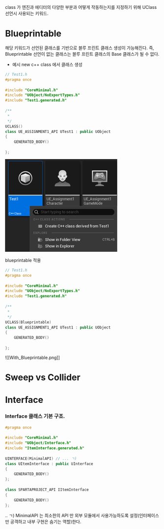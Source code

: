 class 가 엔진과 에디터의 다양한 부분과 어떻게 작동하는지를 지정하기 위해 UClass 선언시 사용되는 키워드.

# Blueprintable

해당 키워드가 선언된 클래스를 기반으로 블루 프린트 클래스 생성이 가능해진다. 
즉, Blueprintable 선언이 없는 클래스는 블루 프린트 클래스의 Base 클래스가 될 수 없다.

- 예시
new c++ class 에서 클래스 생성
```c++
// Test1.h
#pragma once

#include "CoreMinimal.h"
#include "UObject/NoExportTypes.h"
#include "Test1.generated.h"

/**
 * 
 */
UCLASS()
class UE_ASSIGNMENT1_API UTest1 : public UObject
{
	GENERATED_BODY()
	
};
```

![Without_Blueprintable.png](/Image/Unreal/Without_Blueprintable.png)

blueprintable 적용

```c++
// Test1.h
#pragma once

#include "CoreMinimal.h"
#include "UObject/NoExportTypes.h"
#include "Test1.generated.h"

/**
 * 
 */
UCLASS(Blueprintable)
class UE_ASSIGNMENT1_API UTest1 : public UObject
{
	GENERATED_BODY()
	
};
```

![[With_Blueprintable.png]]

# Sweep vs Collider

# Interface

### Interface 클래스 기본 구조.

```c++
#pragma once

#include "CoreMinimal.h"
#include "UObject/Interface.h"
#include "ItemInterface.generated.h"

UINTERFACE(MinimalAPI) // ... ㄱ)
class UItemInterface : public UInterface
{
	GENERATED_BODY()
};

class SPARTAPROJECT_API IItemInterface
{
	GENERATED_BODY()
};
```
.. ㄱ) MinimalAPI 는 최소한의 API 만 외부 모듈에서 사용가능하도록 설정(인터페이스만 공객하고 내부 구현은 숨기는 역할)한다.
